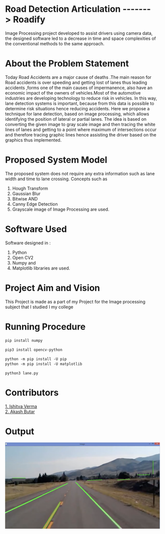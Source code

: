 # Road Detection Articulation -------> Roadify

Image Processing project developed to assist drivers using camera data, the designed software led to a decrease in time and space complexities of the conventional
methods to the same approach.

# About the Problem Statement

Today Road Accidents are a major cause of deaths .The main reason for Road accidents is over speeding and getting lost of lanes thus leading accidents ,forms one of
the main causes of impermanence, also have an economic impact of the owners of vehicles.Most of the automotive industries are developing technology to reduce risk
in vehicles. In this way, lane detection systems is important, because from this data is possible to determine risk situations hence reducing accidents. Here we
propose a technique for lane detection, based on image processing, which allows identifying the position of lateral or partial lanes. The idea is based on
converting the given image to gray scale image and then tracing the white lines of lanes and getting to a point where maximum of intersections occur and therefore
tracing graphic lines hence assisting the driver based on the graphics thus implemented.

# Proposed System Model

The proposed system does not require any extra information such as lane width and time to lane crossing. Concepts such as 
1. Hough Transform 
2. Gaussian Blur 
3. Bitwise AND 
4. Canny Edge Detection
5. Grayscale image of Image Processing are used.

# Software Used

Software designed in :
1. Python 
2. Open CV2
3. Numpy and 
4. Matplotlib libraries are used.

# Project Aim and Vision
This Project is made as a part of my Project for the Image processing subject that I studied I my college

# Running Procedure
```
pip install numpy
```
```
pip3 install opencv-python
```
```
python -m pip install -U pip
python -m pip install -U matplotlib
```
```
python3 lane.py
```


# Contributors
<a href = "https://github.com/ISHITVAVERMA">1. Ishitva Verma </a></br>
<a href = "https://github.com/Akash708231">2. Akash Butar </a></br>

# Output
![](Output.png)
